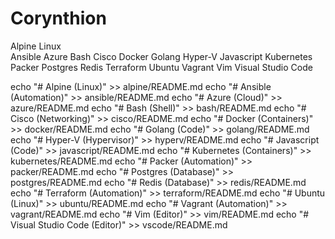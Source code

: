 # Corynthion

Alpine Linux        
Ansible
Azure
Bash
Cisco
Docker
Golang
Hyper-V
Javascript
Kubernetes
Packer
Postgres
Redis
Terraform
Ubuntu
Vagrant
Vim
Visual Studio Code


echo "# Alpine (Linux)" >> alpine/README.md
echo "# Ansible (Automation)" >> ansible/README.md
echo "# Azure (Cloud)" >> azure/README.md
echo "# Bash (Shell)" >> bash/README.md
echo "# Cisco (Networking)" >> cisco/README.md
echo "# Docker (Containers)" >> docker/README.md
echo "# Golang (Code)" >> golang/README.md
echo "# Hyper-V (Hypervisor)" >> hyperv/README.md
echo "# Javascript (Code)" >> javascript/README.md
echo "# Kubernetes (Containers)" >> kubernetes/README.md
echo "# Packer (Automation)" >> packer/README.md
echo "# Postgres (Database)" >> postgres/README.md
echo "# Redis (Database)" >> redis/README.md
echo "# Terraform (Automation)" >> terraform/README.md
echo "# Ubuntu (Linux)" >> ubuntu/README.md
echo "# Vagrant (Automation)" >> vagrant/README.md
echo "# Vim (Editor)" >> vim/README.md
echo "# Visual Studio Code (Editor)" >> vscode/README.md